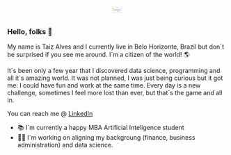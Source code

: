 
<h1 align="center">
    <img alt="RoudMap" title="Logo" src="https://github.com/TaizAlves/TaizAlves/blob/main/Data_Analyst__A_I_-_My_RoudMap.png" style="width:2rem"/>
</h1>

### Hello, folks 💁
My name is Taiz Alves and I currently live in Belo Horizonte, Brazil but don´t be surprised if you see me around.
I´m a citizen of the world! 🌎

It´s been only a few year that I discovered data science, programming and all it´s amazing world. 
It was not planned, I was just being curious but it got me: I could have fun and work at the same time.
Every day is a new challenge, sometimes I feel more lost than ever, but that´s the game and all in.

You can reach me @ [LinkedIn](https://www.linkedin.com/in/taiz-alves-664a081/)

 - 📚 I´m currently a happy MBA Artificial Inteligence student 
 - 👩‍💻 I´m working on aligning my backgroung (finance, business administration) and data science.
